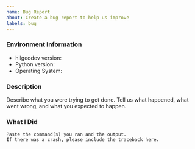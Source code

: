 ```yaml
---
name: Bug Report
about: Create a bug report to help us improve
labels: bug
---
```


<!-- Please search existing issues to avoid creating duplicates. -->

### Environment Information

-   hilgeodev version:
-   Python version:
-   Operating System:

### Description

Describe what you were trying to get done.
Tell us what happened, what went wrong, and what you expected to happen.

### What I Did

```
Paste the command(s) you ran and the output.
If there was a crash, please include the traceback here.
```
